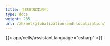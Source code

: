 ```yaml
---
title: 全球化和本地化
type: docs
weight: 235
url: /zh/net/globalization-and-localization/
---
```

{{< app/cells/assistant language="csharp" >}}
